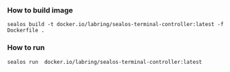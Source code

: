 ### How to build image

```shell
sealos build -t docker.io/labring/sealos-terminal-controller:latest -f Dockerfile .
```

### How to run

```shell
sealos run  docker.io/labring/sealos-terminal-controller:latest
```
